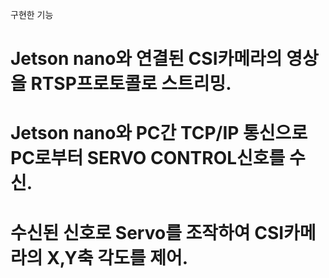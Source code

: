 구현한 기능
# Jetson nano와 연결된 CSI카메라의 영상을 RTSP프로토콜로 스트리밍.
# Jetson nano와 PC간 TCP/IP 통신으로 PC로부터 SERVO CONTROL신호를 수신.
# 수신된 신호로 Servo를 조작하여 CSI카메라의 X,Y축 각도를 제어.
